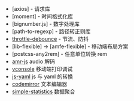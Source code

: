 - [axios] - 请求库
- [moment] - 时间格式化库
- [bignumber.js] - 数字处理库
- [path-to-regexp] - 路径转正则库
- [throttle-debounce](https://github.com/niksy/throttle-debounce) - 节流、防抖
- [lib-flexible] -> [amfe-flexible] - 移动端布局方案
- [postcss-any2rem] - 任意单位转换 rem
- [amr-js](https://www.npmjs.com/package/amr-js) audio 解码
- [vconsole](https://github.com/Tencent/vConsole) 移动端打印调试
- [js-yaml](https://www.npmjs.com/package/js-yaml) js 与 yaml 的转换
- [codemirror](https://codemirror.net/) 文本编辑器
- [simple-statistics](https://simplestatistics.org/) 数据聚合
